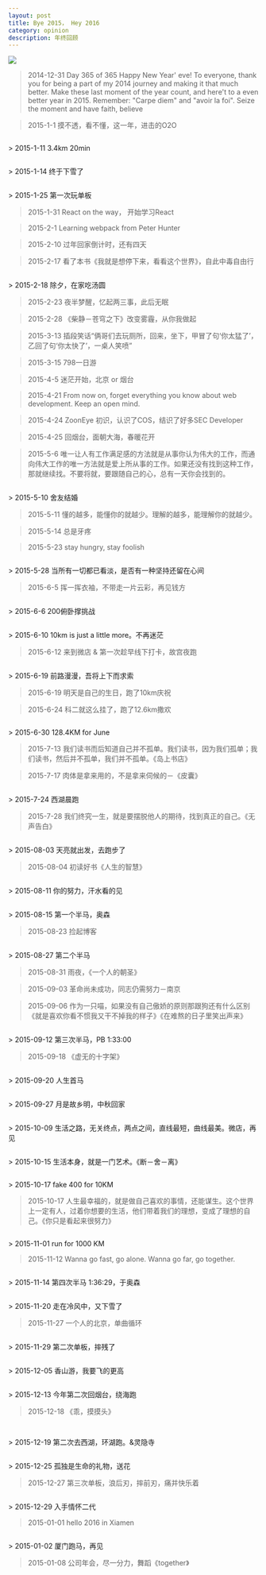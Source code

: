 ```yaml
---
layout: post
title: Bye 2015， Hey 2016
category: opinion
description: 年终回顾
---
```


![](/images/2015_12/year/2015.jpg)

> 2014-12-31
> Day 365 of 365
> Happy New Year' eve! To everyone, thank you for being a part of my 2014 journey and making it that much better. Make these last moment of the year count, and here't to a even better year in 2015. Remember: "Carpe diem" and "avoir la foi". Seize the moment and have faith, believe  

> 2015-1-1 摸不透，看不懂，这一年，进击的O2O

<p><img data-layzr="/images/2015_12/year/first-run.jpg"/></p>
> 2015-1-11 3.4km 20min

<p><img data-layzr="/images/2015_12/year/snow1.jpg"/></p>
> 2015-1-14 终于下雪了

<p><img data-layzr="/images/2015_12/year/snowboarding1.jpg"/></p>
> 2015-1-25 第一次玩单板

> 2015-1-31 React on the way， 开始学习React

> 2015-2-1 Learning webpack from Peter Hunter

> 2015-2-10 过年回家倒计时，还有四天

> 2015-2-17 看了本书《我就是想停下来，看看这个世界》，自此中毒自由行

<p><img data-layzr="/images/2015_12/year/home1.jpg"/></p>
> 2015-2-18 除夕，在家吃汤圆

> 2015-2-23 夜半梦醒，忆起两三事，此后无眠

> 2015-2-28 《柴静－苍穹之下》改变雾霾，从你我做起

> 2015-3-13 插段笑话“俩哥们去玩厕所，回来，坐下，甲冒了句‘你太猛了’，乙回了句‘你太快了’，一桌人笑喷”

> 2015-3-15 798一日游

> 2015-4-5 迷茫开始，北京 or 烟台

> 2015-4-21 From now on, forget everything you know about web development. Keep an open mind.

> 2015-4-24 ZoonEye 初识，认识了COS，结识了好多SEC Developer

> 2015-4-25 回烟台，面朝大海，春暖花开

> 2015-5-6 唯一让人有工作满足感的方法就是从事你认为伟大的工作，而通向伟大工作的唯一方法就是爱上所从事的工作。如果还没有找到这种工作，那就继续找。不要将就，要跟随自己的心，总有一天你会找到的。

<p><img data-layzr="/images/2015_12/year/wedding.jpg"/></p>
> 2015-5-10 舍友结婚

> 2015-5-11 懂的越多，能懂你的就越少。理解的越多，能理解你的就越少。

> 2015-5-14 总是牙疼

> 2015-5-23 stay hungry, stay foolish

<p><img data-layzr="/images/2015_12/year/clearness.jpg"/></p>
> 2015-5-28 当所有一切都已看淡，是否有一种坚持还留在心间

> 2015-6-5 挥一挥衣袖，不带走一片云彩，再见钱方

<p><img data-layzr="/images/2015_12/year/chanlenge.jpg"/></p>
> 2015-6-6 200俯卧撑挑战

<p><img data-layzr="/images/2015_12/year/less10.jpg"/></p>
> 2015-6-10 10km is just a little more。不再迷茫

> 2015-6-12 来到微店 & 第一次趁早线下打卡，故宫夜跑

<p><img data-layzr="/images/2015_12/year/aoshen1.jpg"/></p>
> 2015-6-19 前路漫漫，吾将上下而求索

> 2015-6-19 明天是自己的生日，跑了10km庆祝

> 2015-6-24 科二就这么挂了，跑了12.6km撒欢
<p><img data-layzr="/images/2015_12/year/junerun.jpg"/></p>
> 2015-6-30 128.4KM for June

> 2015-7-13 我们读书而后知道自己并不孤单。我们读书，因为我们孤单；我们读书，然后并不孤单，我们并不孤单。《岛上书店》

> 2015-7-17 肉体是拿来用的，不是拿来伺候的－《皮囊》

<p><img data-layzr="/images/2015_12/year/xihu1.jpg"/></p>
> 2015-7-24 西湖晨跑

> 2015-7-28 我们终究一生，就是要摆脱他人的期待，找到真正的自己。《无声告白》

<p><img data-layzr="/images/2015_12/year/go.jpg"/></p>
> 2015-08-03 天亮就出发，去跑步了

> 2015-08-04 初读好书《人生的智慧》

<p><img data-layzr="/images/2015_12/year/workhard.jpg"/></p>
> 2015-08-11 你的努力，汗水看的见

<p><img data-layzr="/images/2015_12/year/halfmala1.jpg"/></p>
> 2015-08-15 第一个半马，奥森

> 2015-08-23 捡起博客

<p><img data-layzr="/images/2015_12/year/halfmala2.jpg"/></p>
> 2015-08-27 第二个半马

> 2015-08-31 雨夜，《一个人的朝圣》

> 2015-09-03 革命尚未成功，同志仍需努力－南京

> 2015-09-06 作为一只喵，如果没有自己傲娇的原则那跟狗还有什么区别《就是喜欢你看不惯我又干不掉我的样子》《在难熬的日子里笑出声来》

<p><img data-layzr="/images/2015_12/year/halfmala3.jpg"/></p>
> 2015-09-12 第三次半马，PB 1:33:00

> 2015-09-18 《虚无的十字架》

<p><img data-layzr="/images/2015_12/year/mala.jpg"/></p>
> 2015-09-20 人生首马

<p><img data-layzr="/images/2015_12/year/homerun.jpg"/></p>
> 2015-09-27 月是故乡明，中秋回家

<p><img data-layzr="/images/2015_12/year/whatever.jpg"/></p>
> 2015-10-09 生活之路，无关终点，两点之间，直线最短，曲线最美。微店，再见

<p><img data-layzr="/images/2015_12/year/classify.jpg"/></p>
> 2015-10-15 生活本身，就是一门艺术。《断－舍－离》

<p><img data-layzr="/images/2015_12/year/fake400.jpg"/></p>
> 2015-10-17 fake 400 for 10KM

> 2015-10-17 人生最幸福的，就是做自己喜欢的事情，还能谋生。这个世界上一定有人，过着你想要的生活，他们带着我们的理想，变成了理想的自己。《你只是看起来很努力》

<p><img data-layzr="/images/2015_12/year/run1000.jpg"/></p>
> 2015-11-01 run for 1000 KM 

> 2015-11-12 Wanna go fast, go alone. Wanna go far, go together.

<p><img data-layzr="/images/2015_12/year/halfmala4.jpg"/></p>
> 2015-11-14 第四次半马 1:36:29，于奥森

<p><img data-layzr="/images/2015_12/year/snow2.jpg"/></p>
> 2015-11-20 走在冷风中，又下雪了

> 2015-11-27 一个人的北京，单曲循环

<p><img data-layzr="/images/2015_12/year/snowboarding2.jpg"/></p>
> 2015-11-29 第二次单板，摔残了

<p><img data-layzr="/images/2015_12/year/flyhigh.jpg"/></p>
> 2015-12-05 香山游，我要飞的更高

<p><img data-layzr="/images/2015_12/year/ytrun.jpg"/></p>
> 2015-12-13 今年第二次回烟台，绕海跑

> 2015-12-18 《乖，摸摸头》

<p><img data-layzr="/images/2015_12/year/xihu2.jpg"/></p>
<p><img data-layzr="/images/2015_12/year/xihu3.jpg"/></p>
> 2015-12-19 第二次去西湖，环湖跑。&灵隐寺

<p><img data-layzr="/images/2015_12/year/lonely.jpg"/></p>
> 2015-12-25 孤独是生命的礼物，送花

> 2015-12-27 第三次单板，浪后刃，摔前刃，痛并快乐着

<p><img data-layzr="/images/2015_12/year/t.tt.jpg"/></p>
> 2015-12-29 入手情怀二代

> 2015-01-01 hello 2016 in Xiamen

<p><img data-layzr="/images/2015_12/year/xmmala.jpg"/></p>
> 2015-01-02 厦门跑马，再见

> 2015-01-08 公司年会，尽一分力，舞蹈《together》 





































































